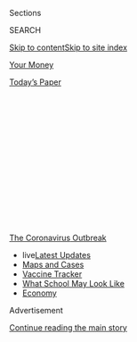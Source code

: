 <div id="app">

<div>

<div>

<div>

<div class="NYTAppHideMasthead css-1q2w90k e1suatyy0">

<div class="section css-ui9rw0 e1suatyy2">

<div class="css-eph4ug er09x8g0">

<div class="css-6n7j50">

</div>

<span class="css-1dv1kvn">Sections</span>

<div class="css-10488qs">

<span class="css-1dv1kvn">SEARCH</span>

</div>

[Skip to content](#site-content)[Skip to site index](#site-index)

</div>

<div id="masthead-section-label" class="css-1wr3we4 eaxe0e00">

[Your
Money](https://www.nytimes3xbfgragh.onion/section/your-money)

</div>

<div class="css-10698na e1huz5gh0">

</div>

</div>

<div id="masthead-bar-one" class="section hasLinks css-15hmgas e1csuq9d3">

<div class="css-uqyvli e1csuq9d0">

</div>

<div class="css-1uqjmks e1csuq9d1">

</div>

<div class="css-9e9ivx">

[](https://myaccount.nytimes3xbfgragh.onion/auth/login?response_type=cookie&client_id=vi)

</div>

<div class="css-1bvtpon e1csuq9d2">

[Today’s
Paper](https://www.nytimes3xbfgragh.onion/section/todayspaper)

</div>

</div>

</div>

</div>

<div data-aria-hidden="false">

<div id="site-content" data-role="main">

<div>

<div class="css-1aor85t" style="opacity:0.000000001;z-index:-1;visibility:hidden">

<div class="css-1hqnpie">

<div class="css-epjblv">

<span class="css-17xtcya">[Your
Money](/section/your-money)</span><span class="css-x15j1o">|</span><span class="css-fwqvlz">Are
You Eligible for Food Stamps Now? Maybe, but It’s
Complex</span>

</div>

<div class="css-k008qs">

<div class="css-1iwv8en">

<span class="css-18z7m18"></span>

<div>

</div>

</div>

<span class="css-1n6z4y">https://nyti.ms/3hdoQIy</span>

<div class="css-1705lsu">

<div class="css-4xjgmj">

<div class="css-4skfbu" data-role="toolbar" data-aria-label="Social Media Share buttons, Save button, and Comments Panel with current comment count" data-testid="share-tools">

  - 
  - 
  - 
  - 
    
    <div class="css-6n7j50">
    
    </div>

  - 

</div>

</div>

</div>

</div>

</div>

</div>

<div id="NYT_TOP_BANNER_REGION" class="css-13pd83m">

<div>

<div id="styln-prism-menu-1592847958612" class="section interactive-content interactive-size-medium css-1edisqu">

<div class="css-17ih8de interactive-body">

<div id="scroll-container" class="css-1gj85ro">

[<span class="styln-title-wrap"><span class="css-1pje3qr">The
Coronavirus</span><span class="css-1pje3qr">
Outbreak</span></span>](https://www.nytimes3xbfgragh.onion/news-event/coronavirus?action=click&pgtype=Article&state=default&region=TOP_BANNER&context=storylines_menu)

  - <span class="css-kqxiym" data-emphasize="true">live</span>[Latest
    Updates](https://www.nytimes3xbfgragh.onion/2020/08/01/world/coronavirus-covid-19.html?action=click&pgtype=Article&state=default&region=TOP_BANNER&context=storylines_menu)
  - [Maps and
    Cases](https://www.nytimes3xbfgragh.onion/interactive/2020/us/coronavirus-us-cases.html?action=click&pgtype=Article&state=default&region=TOP_BANNER&context=storylines_menu)
  - [Vaccine
    Tracker](https://www.nytimes3xbfgragh.onion/interactive/2020/science/coronavirus-vaccine-tracker.html?action=click&pgtype=Article&state=default&region=TOP_BANNER&context=storylines_menu)
  - [What School May Look
    Like](https://www.nytimes3xbfgragh.onion/interactive/2020/07/29/us/schools-reopening-coronavirus.html?action=click&pgtype=Article&state=default&region=TOP_BANNER&context=storylines_menu)
  - [Economy](https://www.nytimes3xbfgragh.onion/live/2020/07/31/business/stock-market-today-coronavirus?action=click&pgtype=Article&state=default&region=TOP_BANNER&context=storylines_menu)

</div>

</div>

</div>

</div>

</div>

<div id="top-wrapper" class="css-1sy8kpn">

<div id="top-slug" class="css-l9onyx">

Advertisement

</div>

[Continue reading the main
story](#after-top)

<div class="ad top-wrapper" style="text-align:center;height:100%;display:block;min-height:250px">

<div id="top" class="place-ad" data-position="top" data-size-key="top">

</div>

</div>

<div id="after-top">

</div>

</div>

<div>

<div id="sponsor-wrapper" class="css-1hyfx7x">

<div id="sponsor-slug" class="css-19vbshk">

Supported by

</div>

[Continue reading the main
story](#after-sponsor)

<div id="sponsor" class="ad sponsor-wrapper" style="text-align:center;height:100%;display:block">

</div>

<div id="after-sponsor">

</div>

</div>

<div class="css-186x18t">

Your Money

</div>

<div class="css-1vkm6nb ehdk2mb0">

# Are You Eligible for Food Stamps Now? Maybe, but It’s Complex

</div>

States run SNAP, and many students and older people don’t realize
they’re eligible. Without more federal support, millions more may
qualify.

<div class="css-79elbk" data-testid="photoviewer-wrapper">

<div class="css-z3e15g" data-testid="photoviewer-wrapper-hidden">

</div>

<div class="css-1a48zt4 ehw59r15" data-testid="photoviewer-children">

![<span class="css-cnj6d5 e1z0qqy90" itemprop="copyrightHolder"><span class="css-1ly73wi e1tej78p0">Credit...</span><span><span>Robert
Neubecker</span></span></span>](https://static01.graylady3jvrrxbe.onion/images/2020/07/17/business/17money/merlin_174674154_12a41568-9815-4fab-a63d-46d8e49ce948-articleLarge.jpg?quality=75&auto=webp&disable=upscale)

</div>

</div>

<div class="css-18e8msd">

<div class="css-vp77d3 epjyd6m0">

<div class="css-hus3qt ey68jwv0" data-aria-hidden="true">

[![Ron
Lieber](https://static01.graylady3jvrrxbe.onion/images/2018/10/22/multimedia/author-ron-lieber/author-ron-lieber-thumbLarge.png
"Ron Lieber")](https://www.nytimes3xbfgragh.onion/by/ron-lieber)

</div>

<div class="css-1baulvz">

By [<span class="css-1baulvz last-byline" itemprop="name">Ron
Lieber</span>](https://www.nytimes3xbfgragh.onion/by/ron-lieber)

</div>

</div>

  - 
    
    <div class="css-ld3wwf e16638kd2">
    
    July 17,
    2020
    
    </div>

  - 
    
    <div class="css-4xjgmj">
    
    <div class="css-d8bdto" data-role="toolbar" data-aria-label="Social Media Share buttons, Save button, and Comments Panel with current comment count" data-testid="share-tools">
    
      - 
      - 
      - 
      - 
        
        <div class="css-6n7j50">
        
        </div>
    
      - 
    
    </div>
    
    </div>

</div>

</div>

<div class="section meteredContent css-1r7ky0e" name="articleBody" itemprop="articleBody">

<div class="css-1fanzo5 StoryBodyCompanionColumn">

<div class="css-53u6y8">

The safety net is starting to unravel.

At the end of the month, struggling Americans could lose the extra $600
per week they’ve been receiving in unemployment insurance. Some
[eviction
protections](https://www.nytimes3xbfgragh.onion/2020/07/11/your-money/coronavirus-eviction-prevention-renters-landlord.html)
are already expiring.

And as people scramble to afford basic needs, hunger looms.

Tens of millions of Americans are in danger. According to Census Bureau
[Pulse Survey](https://www.census.gov/householdpulsedata) data released
this week, [10.8
percent](https://www.census.gov/data-tools/demo/hhp/#/?measures=FIR) of
American adults are experiencing some level of food insecurity.
Louisiana, Nevada and Ohio had the highest rates: 17 to 18 percent. Food
lines have been a feature of newspaper front pages and home pages for
months now.

And yet there is a program that may be able to help millions of
struggling Americans. One that was underused even before the coronavirus
crisis: food stamps, or as they are known in most places now, the
Supplemental Nutrition Assistance Program.

</div>

</div>

<div>

</div>

<div class="css-1fanzo5 StoryBodyCompanionColumn">

<div class="css-53u6y8">

Policy experts and social services administrators are hoping that
everyone whose income has gone to zero or close to it will at least ask.
“If you’ve never accessed these benefits before, it may be because of
the way that SNAP in particular has been portrayed or vilified,” said
Carlos M. Rodriguez, president and chief executive of the Community
FoodBank of New Jersey, which [helps
people](https://cfbnj.org/findfood/) sign up for SNAP. “People do not
understand that this program is here for them at this exact time.”

</div>

</div>

<div class="css-1fanzo5 StoryBodyCompanionColumn">

<div class="css-53u6y8">

SNAP is overseen by the Department of Agriculture, which lays out the
rules. States handle applications and administration, and they have some
leeway with the federal regulations. (And with the terms:
[Missouri](https://mydss.mo.gov/food-assistance/food-stamp-program)
still uses the older “food stamp” phrasing.)

As a result, it’s possible to offer some general guidelines for
understanding how the program works, but your state has the final word.
The rules are numerous and complicated, but there are exceptions and
waivers that might apply to you — so don’t be
deterred.

<div id="NYT_MAIN_CONTENT_1_REGION" class="css-9tf9ac">

<div>

<div id="styln-covid-updates-world" class="section interactive-content interactive-size-medium css-1ftcdic">

<div class="css-17ih8de interactive-body">

<div id="styln-briefing-block" data-asset-id="QXJ0aWNsZTpueXQ6Ly9hcnRpY2xlLzhiMjRmNTQ0LWVhMmUtNTlmNC1hMDZiLTM0YWI3YTlmN2E4YQ==">

<div class="briefing-block-header-section">

# [Latest Updates: Global Coronavirus Outbreak](https://www.nytimes3xbfgragh.onion/2020/08/01/world/coronavirus-covid-19.html?action=click&pgtype=Article&state=default&region=MAIN_CONTENT_1&context=storylines_live_updates)

<div class="briefing-block-ts">

Updated 2020-08-02T07:42:09.613Z

</div>

</div>

  - [The U.S. reels as July cases more than double the total of any
    other
    month.](https://www.nytimes3xbfgragh.onion/2020/08/01/world/coronavirus-covid-19.html?action=click&pgtype=Article&state=default&region=MAIN_CONTENT_1&context=storylines_live_updates#link-34047410)
  - [Top U.S. officials work to break an impasse over the federal
    jobless
    benefit.](https://www.nytimes3xbfgragh.onion/2020/08/01/world/coronavirus-covid-19.html?action=click&pgtype=Article&state=default&region=MAIN_CONTENT_1&context=storylines_live_updates#link-780ec966)
  - [Its outbreak untamed, Melbourne goes into even greater
    lockdown.](https://www.nytimes3xbfgragh.onion/2020/08/01/world/coronavirus-covid-19.html?action=click&pgtype=Article&state=default&region=MAIN_CONTENT_1&context=storylines_live_updates#link-2bc8948)

<div class="briefing-block-footer">

<div class="briefing-block-footer-meta">

[See more
updates](https://www.nytimes3xbfgragh.onion/2020/08/01/world/coronavirus-covid-19.html?action=click&pgtype=Article&state=default&region=MAIN_CONTENT_1&context=storylines_live_updates)

</div>

<div class="briefing-block-briefinglinks">

<span>More live coverage:</span>
[Markets](https://www.nytimes3xbfgragh.onion/live/2020/07/31/business/stock-market-today-coronavirus?action=click&pgtype=Article&state=default&region=MAIN_CONTENT_1&context=storylines_live_updates)

</div>

</div>

</div>

</div>

</div>

</div>

</div>

## Am I eligible?

In the 2018 fiscal year, [39.7 million
people](https://fns-prod.azureedge.net/sites/default/files/resource-files/Characteristics2018-Summary.pdf)
qualified in an average month. To do so, they usually had to pass both
income tests and asset tests, though households with elderly or disabled
people may face less strict rules.

In most places, someone living alone can have a gross monthly income of
no more than $1,354 and a net income of $1,041. For a family of four,
the gross income limit is $2,790 while the net income limit is $2,146.
The Food and Nutrition Service of the Department of Agriculture lists
these limits and many other rules on its website via a [SNAP frequently
asked questions
page](https://www.fns.usda.gov/snap/recipient/eligibility).

</div>

</div>

<div class="css-1fanzo5 StoryBodyCompanionColumn">

<div class="css-53u6y8">

Net income figures account for deductions that the program allows. Those
deductions include allowances for earnings (to encourage work),
dependent care, certain medical expenses and unusually large housing
costs. Applicants generally have to provide documentation.

Money you receive from unemployment payments may reduce or eliminate
your SNAP eligibility. Still, if unemployment is your only income and
you have few assets, it’s worth applying for SNAP to see if you qualify.

The cap on assets is $2,250, or $3,500 if a household has someone 60 or
older or someone with a disability. Homes and most retirement plan
balances don’t count. Vehicles can count, though states have leeway to
set those rules.

## Is there a work requirement?

Yes, [two of them](https://www.fns.usda.gov/snap/work-requirements).

First, if you’re between the ages of 16 and 59, you’re supposed to
enroll in relevant state training programs, accept suitable offers of
employment and not quit voluntarily or choose to work less than 30 hours
per week. But there are exceptions, including for people caring for
children under 6 years old or incapacitated adults, and those who have a
physical or mental limitation or are participating regularly in a drug
or alcohol treatment program.

There’s another set of rules for people between the ages of 18 and 49
who are both able bodied and have no dependents, including working or
participating in a work program at least 80 hours per month. You can
read more about them on the Department of Agriculture’s
[website](https://www.fns.usda.gov/snap/work-requirements-policies).

Waivers sometimes apply to work rules as well, which is why it’s
important to apply for SNAP if you’re not sure how your own work
situation applies, instead of just assuming that you’re ineligible.

## How does the application work?

You apply through your state. The Department of Agriculture has a
[map-based directory](https://www.fns.usda.gov/snap/state-directory) on
its website, and the Center on Budget and Policy Priorities [has
collected](https://www.cbpp.org/research/food-assistance/snap-state-by-state-data-fact-sheets-and-resources)
additional state-by-state information.

</div>

</div>

<div class="css-1fanzo5 StoryBodyCompanionColumn">

<div class="css-53u6y8">

For people with no internet access, SNAP’s phone number is
1-800-221-5689. There or via the 211 phone service in many areas, you
can likely find a state program’s phone number.

Most states have online applications and calculators that screen for
eligibility. The application process usually includes an interview,
which can often happen over the phone. The process is supposed to take
no more than 30 days, and it could take less than a week if your income
or assets are particularly low.

To gain access to benefits, you’ll use an electronic benefit transfer
card that works like a debit card in grocery stores. You’ll need to be
ready to recertify eligibility from time to time, which can be a major
obstacle for struggling individuals who may also be trying to navigate
uncertain unemployment schedules or commute without a reliable
vehicle.

<div id="NYT_MAIN_CONTENT_3_REGION" class="css-9tf9ac">

<div>

<div id="styln-prism-freeform-1594220623585" class="section interactive-content interactive-size-medium css-1ftcdic">

<div class="css-17ih8de interactive-body">

<div id="prism-freeform-block-62021" class="css-19mumt8" data-role="complementary" data-storyline="The Coronavirus Outbreak" data-truncated="true" tabindex="0">

<div class="css-a8d9oz">

<div class="css-eb027h">

[](https://www.nytimes3xbfgragh.onion/news-event/coronavirus?action=click&pgtype=Article&state=default&region=MAIN_CONTENT_3&context=storylines_faq)

### The Coronavirus Outbreak ›

#### Frequently Asked Questions

Updated July 27, 2020

  - #### Should I refinance my mortgage?
    
      - [It could be a good
        idea,](https://www.nytimes3xbfgragh.onion/article/coronavirus-money-unemployment.html?action=click&pgtype=Article&state=default&region=MAIN_CONTENT_3&context=storylines_faq)
        because mortgage rates have [never been
        lower.](https://www.nytimes3xbfgragh.onion/2020/07/16/business/mortgage-rates-below-3-percent.html?action=click&pgtype=Article&state=default&region=MAIN_CONTENT_3&context=storylines_faq)
        Refinancing requests have pushed mortgage applications to some
        of the highest levels since 2008, so be prepared to get in line.
        But defaults are also up, so if you’re thinking about buying a
        home, be aware that some lenders have tightened their standards.

  - #### What is school going to look like in September?
    
      - It is unlikely that many schools will return to a normal
        schedule this fall, requiring the grind of [online
        learning](https://www.nytimes3xbfgragh.onion/2020/06/05/us/coronavirus-education-lost-learning.html?action=click&pgtype=Article&state=default&region=MAIN_CONTENT_3&context=storylines_faq),
        [makeshift child
        care](https://www.nytimes3xbfgragh.onion/2020/05/29/us/coronavirus-child-care-centers.html?action=click&pgtype=Article&state=default&region=MAIN_CONTENT_3&context=storylines_faq)
        and [stunted
        workdays](https://www.nytimes3xbfgragh.onion/2020/06/03/business/economy/coronavirus-working-women.html?action=click&pgtype=Article&state=default&region=MAIN_CONTENT_3&context=storylines_faq)
        to continue. California’s two largest public school districts —
        Los Angeles and San Diego — said on July 13, that [instruction
        will be remote-only in the
        fall](https://www.nytimes3xbfgragh.onion/2020/07/13/us/lausd-san-diego-school-reopening.html?action=click&pgtype=Article&state=default&region=MAIN_CONTENT_3&context=storylines_faq),
        citing concerns that surging coronavirus infections in their
        areas pose too dire a risk for students and teachers. Together,
        the two districts enroll some 825,000 students. They are the
        largest in the country so far to abandon plans for even a
        partial physical return to classrooms when they reopen in
        August. For other districts, the solution won’t be an
        all-or-nothing approach. [Many
        systems](https://bioethics.jhu.edu/research-and-outreach/projects/eschool-initiative/school-policy-tracker/),
        including the nation’s largest, New York City, are devising
        [hybrid
        plans](https://www.nytimes3xbfgragh.onion/2020/06/26/us/coronavirus-schools-reopen-fall.html?action=click&pgtype=Article&state=default&region=MAIN_CONTENT_3&context=storylines_faq)
        that involve spending some days in classrooms and other days
        online. There’s no national policy on this yet, so check with
        your municipal school system regularly to see what is happening
        in your community.

  - #### Is the coronavirus airborne?
    
      - The coronavirus [can stay aloft for hours in tiny droplets in
        stagnant
        air](https://www.nytimes3xbfgragh.onion/2020/07/04/health/239-experts-with-one-big-claim-the-coronavirus-is-airborne.html?action=click&pgtype=Article&state=default&region=MAIN_CONTENT_3&context=storylines_faq),
        infecting people as they inhale, mounting scientific evidence
        suggests. This risk is highest in crowded indoor spaces with
        poor ventilation, and may help explain super-spreading events
        reported in meatpacking plants, churches and restaurants. [It’s
        unclear how often the virus is
        spread](https://www.nytimes3xbfgragh.onion/2020/07/06/health/coronavirus-airborne-aerosols.html?action=click&pgtype=Article&state=default&region=MAIN_CONTENT_3&context=storylines_faq)
        via these tiny droplets, or aerosols, compared with larger
        droplets that are expelled when a sick person coughs or sneezes,
        or transmitted through contact with contaminated surfaces, said
        Linsey Marr, an aerosol expert at Virginia Tech. Aerosols are
        released even when a person without symptoms exhales, talks or
        sings, according to Dr. Marr and more than 200 other experts,
        who [have outlined the evidence in an open letter to the World
        Health
        Organization](https://academic.oup.com/cid/article/doi/10.1093/cid/ciaa939/5867798).

  - #### What are the symptoms of coronavirus?
    
      - Common symptoms [include fever, a dry cough, fatigue and
        difficulty breathing or shortness of
        breath.](https://www.nytimes3xbfgragh.onion/article/symptoms-coronavirus.html?action=click&pgtype=Article&state=default&region=MAIN_CONTENT_3&context=storylines_faq)
        Some of these symptoms overlap with those of the flu, making
        detection difficult, but runny noses and stuffy sinuses are less
        common. [The C.D.C. has
        also](https://www.nytimes3xbfgragh.onion/2020/04/27/health/coronavirus-symptoms-cdc.html?action=click&pgtype=Article&state=default&region=MAIN_CONTENT_3&context=storylines_faq)
        added chills, muscle pain, sore throat, headache and a new loss
        of the sense of taste or smell as symptoms to look out for. Most
        people fall ill five to seven days after exposure, but symptoms
        may appear in as few as two days or as many as 14 days.

  - #### Does asymptomatic transmission of Covid-19 happen?
    
      - So far, the evidence seems to show it does. A widely cited
        [paper](https://www.nature.com/articles/s41591-020-0869-5)
        published in April suggests that people are most infectious
        about two days before the onset of coronavirus symptoms and
        estimated that 44 percent of new infections were a result of
        transmission from people who were not yet showing symptoms.
        Recently, a top expert at the World Health Organization stated
        that transmission of the coronavirus by people who did not have
        symptoms was “very rare,” [but she later walked back that
        statement.](https://www.nytimes3xbfgragh.onion/2020/06/09/world/coronavirus-updates.html?action=click&pgtype=Article&state=default&region=MAIN_CONTENT_3&context=storylines_faq#link-1f302e21)

<div id="styln-survey-component-62021" class="styln-survey-component" data-surveyname="faq" data-surveystoryline="coronavirus">

</div>

</div>

<div class="css-6mllg9">

</div>

<div class="css-pmm6ed">

<span class="css-5gimkt"></span>

</div>

</div>

</div>

</div>

</div>

</div>

</div>

“A lot of people roll off at that point,” said Pamela Herd, a Georgetown
University professor and an expert on the “[administrative
burdens](https://www.russellsage.org/publications/administrative-burden)”
that keep otherwise eligible people from getting access to many public
programs.

## How much money might I get?

People who have less get more, but there are limits and they depend on
your family size.

The [maximum monthly
allotment](https://www.fns.usda.gov/snap/recipient/eligibility) for a
one-person household is $194. For a family of four, the cap is $646.
Cost-of-living adjustments may change those amounts in Alaska, Hawaii,
Guam and the Virgin Islands.

## Are college and graduate students eligible?

Sometimes, yes. A 2018 Government Accountability Office
[report](https://www.gao.gov/assets/700/696254.pdf) found that 57
percent of low-income students who seemed potentially eligible for SNAP
(and had at least one other additional factor that suggested they were
food insecure) did not report receiving SNAP benefits. That was about
1.8 million people.

Moreover, investigators found that state SNAP employees and some federal
officials admitted confusion about student eligibility rules.

</div>

</div>

<div class="css-1fanzo5 StoryBodyCompanionColumn">

<div class="css-53u6y8">

SNAP rules generally keep students whose parents are supporting them (or
those on a meal plan) from getting benefits. Others who have little
income or assets should consult the Agriculture Department’s [bare-bones
guidance](https://www.fns.usda.gov/snap/students) and inquire further
with their state if they think they might qualify. The [Hope Center for
College, Community and
Justice](https://hope4college.com/about-the-hope-center/) at Temple
University has [a
guide](https://hope4college.com/wp-content/uploads/2019/04/Beyond-the-Food-Pantry-Student-Access-to-SNAP.pdf)
for colleges and universities that want to help students.

## What about Social Security recipients?

It depends. If you’re receiving Supplemental Security Income benefits,
you should definitely apply for SNAP. In many instances, someone from a
Social Security office may be able to help.

Some people receiving Social Security retirement benefits may be
eligible for SNAP, too, but as of 2015, [fewer than
half](https://www.fns.usda.gov/pressrelease/2015/020215) of eligible
older Americans were receiving benefits. The Department of Agriculture
has a [separate
section](https://www.fns.usda.gov/snap/eligibility/elderly-disabled-special-rules)
of its website laying out the different eligibility rules for elderly
and disabled people.

## Who can help me sign up?

Carrie R. Welton, director of policy at the Hope Center, a research and
advocacy group, said your first stop should still be the state agency
that determines eligibility. Caseworkers can be both helpful and
empathetic: Ms. Welton recalled her own time on public assistance, when
the person on the other side of the desk started to cry when she
realized that Ms. Welton would need to stop attending college full time
if she hoped to maintain her benefits.

Other organizations may be able to help. Part of Ms. Welton’s work
involves translating federal and state policy to help students who may
be eligible for SNAP and other benefits. College financial aid offices
may be able to assist students, too.

Help may also be available at your local food bank (several hundred
colleges and universities have food banks as well). You can find a food
bank near you using the ZIP code tool on [Feeding America’s
website](https://www.feedingamerica.org/find-your-local-foodbank).

“We’re pursuing the initiative to feed the people in the lines but help
shorten them as well,” said Mr. Rodriguez, the Community FoodBank of New
Jersey president. “SNAP puts dollars in people’s hands to shop the way
you and I do.”

</div>

</div>

</div>

<div>

</div>

<div>

</div>

<div>

</div>

<div>

<div id="bottom-wrapper" class="css-1ede5it">

<div id="bottom-slug" class="css-l9onyx">

Advertisement

</div>

[Continue reading the main
story](#after-bottom)

<div id="bottom" class="ad bottom-wrapper" style="text-align:center;height:100%;display:block;min-height:90px">

</div>

<div id="after-bottom">

</div>

</div>

</div>

</div>

</div>

## Site Index

<div>

</div>

## Site Information Navigation

  - [© <span>2020</span> <span>The New York Times
    Company</span>](https://help.nytimes3xbfgragh.onion/hc/en-us/articles/115014792127-Copyright-notice)

<!-- end list -->

  - [NYTCo](https://www.nytco.com/)
  - [Contact
    Us](https://help.nytimes3xbfgragh.onion/hc/en-us/articles/115015385887-Contact-Us)
  - [Work with us](https://www.nytco.com/careers/)
  - [Advertise](https://nytmediakit.com/)
  - [T Brand Studio](http://www.tbrandstudio.com/)
  - [Your Ad
    Choices](https://www.nytimes3xbfgragh.onion/privacy/cookie-policy#how-do-i-manage-trackers)
  - [Privacy](https://www.nytimes3xbfgragh.onion/privacy)
  - [Terms of
    Service](https://help.nytimes3xbfgragh.onion/hc/en-us/articles/115014893428-Terms-of-service)
  - [Terms of
    Sale](https://help.nytimes3xbfgragh.onion/hc/en-us/articles/115014893968-Terms-of-sale)
  - [Site
    Map](https://spiderbites.nytimes3xbfgragh.onion)
  - [Help](https://help.nytimes3xbfgragh.onion/hc/en-us)
  - [Subscriptions](https://www.nytimes3xbfgragh.onion/subscription?campaignId=37WXW)

</div>

</div>

</div>

</div>
